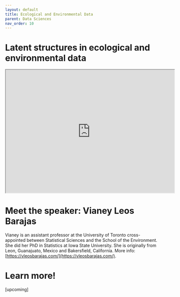 ```yaml
---
layout: default
title: Ecological and Environmental Data
parent: Data Sciences
nav_order: 10
---
```


# Latent structures in ecological and environmental data

<iframe width="550" height="400"
    src="https://youtube.com/embed/RZ1StdDDFFU">
</iframe>

# Meet the speaker: Vianey Leos Barajas

Vianey is an assistant professor at the University of Toronto cross-appointed between Statistical Sciences and the School of the Environment. She did her PhD in Statistics at Iowa State University. She is originally from Leon, Guanajuato, Mexico and Bakersfield, California.
More info: [https://vleosbarajas.com/](https://vleosbarajas.com/).

# Learn more!

[upcoming]